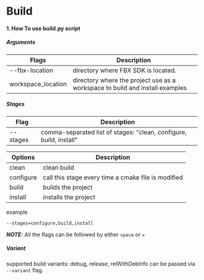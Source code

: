 # Build

#### 1. How To use build.py script

##### Arguments

| Flags                 | Description                                                                           |
|--------------------   |-------------------------------------------------------------------------------------- |
|  --fbx-location   	  | directory where FBX SDK is located.                                             	    |
| workspace_location    | directory where the project use as a workspace to build and install examples  		    |

##### Stages

| Flag                 | Description                                                                            |
|--------------------  |--------------------------------------------------------------------------------------- |
|  --stages            | comma-separated list of stages: "clean, configure, build, install"                     |

| Options       | Description                                                                                   |
|-----------    |---------------------------------------------------                                            |
| clean         | clean build                                                                                   |
| configure     | call this stage every time a cmake file is modified                                           |
| build         | builds the project                                                                            |
| install       | installs the project                                                                          |

example
```
--stages=configure,build,install
```
***NOTE:*** All the flags can be followed by either ```space``` or ```=```

##### Variant

supported build variants: debug, release, relWithDebInfo can be passed via `--variant` flag.
